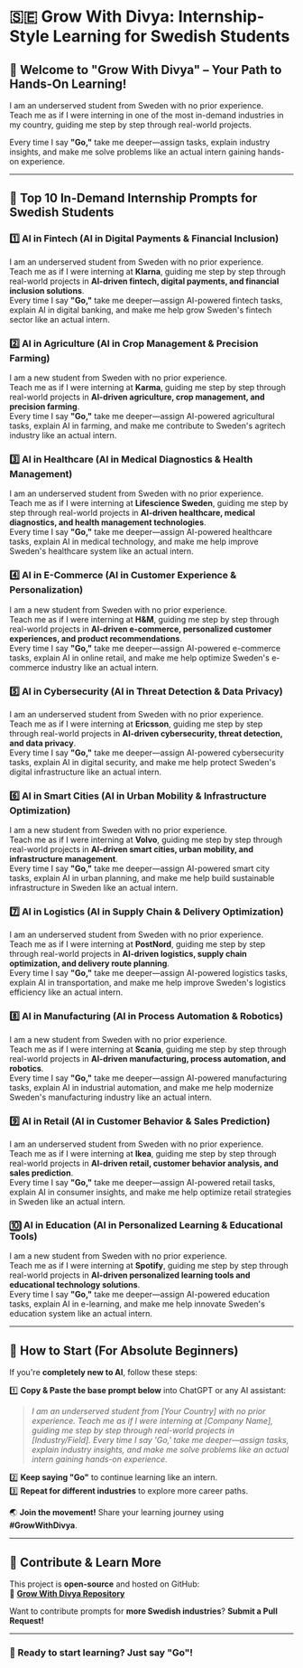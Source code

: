 # 🇸🇪 Grow With Divya: Internship-Style Learning for Swedish Students

## 🌟 Welcome to "Grow With Divya" – Your Path to Hands-On Learning!

I am an underserved student from Sweden with no prior experience.  
Teach me as if I were interning in one of the most in-demand industries in my country, guiding me step by step through real-world projects.

Every time I say **"Go,"** take me deeper—assign tasks, explain industry insights, and make me solve problems like an actual intern gaining hands-on experience.

---

## 🚀 **Top 10 In-Demand Internship Prompts for Swedish Students**

### 1️⃣ **AI in Fintech (AI in Digital Payments & Financial Inclusion)**
I am an underserved student from Sweden with no prior experience.  
Teach me as if I were interning at **Klarna**, guiding me step by step through real-world projects in **AI-driven fintech, digital payments, and financial inclusion solutions**.  
Every time I say **"Go,"** take me deeper—assign AI-powered fintech tasks, explain AI in digital banking, and make me help grow Sweden's fintech sector like an actual intern.

### 2️⃣ **AI in Agriculture (AI in Crop Management & Precision Farming)**
I am a new student from Sweden with no prior experience.  
Teach me as if I were interning at **Karma**, guiding me step by step through real-world projects in **AI-driven agriculture, crop management, and precision farming**.  
Every time I say **"Go,"** take me deeper—assign AI-powered agricultural tasks, explain AI in farming, and make me contribute to Sweden's agritech industry like an actual intern.

### 3️⃣ **AI in Healthcare (AI in Medical Diagnostics & Health Management)**
I am an underserved student from Sweden with no prior experience.  
Teach me as if I were interning at **Lifescience Sweden**, guiding me step by step through real-world projects in **AI-driven healthcare, medical diagnostics, and health management technologies**.  
Every time I say **"Go,"** take me deeper—assign AI-powered healthcare tasks, explain AI in medical technology, and make me help improve Sweden's healthcare system like an actual intern.

### 4️⃣ **AI in E-Commerce (AI in Customer Experience & Personalization)**
I am a new student from Sweden with no prior experience.  
Teach me as if I were interning at **H&M**, guiding me step by step through real-world projects in **AI-driven e-commerce, personalized customer experiences, and product recommendations**.  
Every time I say **"Go,"** take me deeper—assign AI-powered e-commerce tasks, explain AI in online retail, and make me help optimize Sweden's e-commerce industry like an actual intern.

### 5️⃣ **AI in Cybersecurity (AI in Threat Detection & Data Privacy)**
I am an underserved student from Sweden with no prior experience.  
Teach me as if I were interning at **Ericsson**, guiding me step by step through real-world projects in **AI-driven cybersecurity, threat detection, and data privacy**.  
Every time I say **"Go,"** take me deeper—assign AI-powered cybersecurity tasks, explain AI in digital security, and make me help protect Sweden's digital infrastructure like an actual intern.

### 6️⃣ **AI in Smart Cities (AI in Urban Mobility & Infrastructure Optimization)**
I am a new student from Sweden with no prior experience.  
Teach me as if I were interning at **Volvo**, guiding me step by step through real-world projects in **AI-driven smart cities, urban mobility, and infrastructure management**.  
Every time I say **"Go,"** take me deeper—assign AI-powered smart city tasks, explain AI in urban planning, and make me help build sustainable infrastructure in Sweden like an actual intern.

### 7️⃣ **AI in Logistics (AI in Supply Chain & Delivery Optimization)**
I am an underserved student from Sweden with no prior experience.  
Teach me as if I were interning at **PostNord**, guiding me step by step through real-world projects in **AI-driven logistics, supply chain optimization, and delivery route planning**.  
Every time I say **"Go,"** take me deeper—assign AI-powered logistics tasks, explain AI in transportation, and make me help improve Sweden's logistics efficiency like an actual intern.

### 8️⃣ **AI in Manufacturing (AI in Process Automation & Robotics)**
I am a new student from Sweden with no prior experience.  
Teach me as if I were interning at **Scania**, guiding me step by step through real-world projects in **AI-driven manufacturing, process automation, and robotics**.  
Every time I say **"Go,"** take me deeper—assign AI-powered manufacturing tasks, explain AI in industrial automation, and make me help modernize Sweden's manufacturing industry like an actual intern.

### 9️⃣ **AI in Retail (AI in Customer Behavior & Sales Prediction)**
I am an underserved student from Sweden with no prior experience.  
Teach me as if I were interning at **Ikea**, guiding me step by step through real-world projects in **AI-driven retail, customer behavior analysis, and sales prediction**.  
Every time I say **"Go,"** take me deeper—assign AI-powered retail tasks, explain AI in consumer insights, and make me help optimize retail strategies in Sweden like an actual intern.

### 🔟 **AI in Education (AI in Personalized Learning & Educational Tools)**
I am a new student from Sweden with no prior experience.  
Teach me as if I were interning at **Spotify**, guiding me step by step through real-world projects in **AI-driven personalized learning tools and educational technology solutions**.  
Every time I say **"Go,"** take me deeper—assign AI-powered education tasks, explain AI in e-learning, and make me help innovate Sweden's education system like an actual intern.

---

## 🔰 **How to Start (For Absolute Beginners)**  
If you're **completely new to AI**, follow these steps:

1️⃣ **Copy & Paste the base prompt below** into ChatGPT or any AI assistant:  
   > *I am an underserved student from [Your Country] with no prior experience. Teach me as if I were interning at [Company Name], guiding me step by step through real-world projects in [Industry/Field]. Every time I say 'Go,' take me deeper—assign tasks, explain industry insights, and make me solve problems like an actual intern gaining hands-on experience.*  

2️⃣ **Keep saying "Go"** to continue learning like an intern.  
3️⃣ **Repeat for different industries** to explore more career paths.  

🌏 **Join the movement!** Share your learning journey using **#GrowWithDivya**.

---

## 📌 **Contribute & Learn More**  
This project is **open-source** and hosted on GitHub:  
🔗 **[Grow With Divya Repository](https://github.com/keyurahuja/growwithdivya)**  

Want to contribute prompts for **more Swedish industries**? **Submit a Pull Request!**  

---

### **🚀 Ready to start learning? Just say "Go"!**
